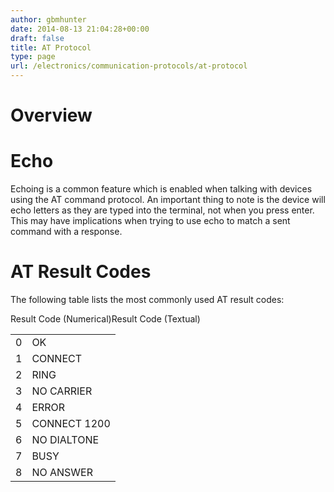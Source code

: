```yaml
---
author: gbmhunter
date: 2014-08-13 21:04:28+00:00
draft: false
title: AT Protocol
type: page
url: /electronics/communication-protocols/at-protocol
---
```


# Overview

# Echo

Echoing is a common feature which is enabled when talking with devices using the AT command protocol. An important thing to note is the device will echo letters as they are typed into the terminal, not when you press enter. This may have implications when trying to use echo to match a sent command with a response.

# AT Result Codes

The following table lists the most commonly used AT result codes:

<table ><tbody ><tr >Result Code (Numerical)Result Code (Textual)</tr><tr >
<td >0
</td>
<td >OK
</td></tr><tr >
<td >1
</td>
<td >CONNECT
</td></tr><tr >
<td >2
</td>
<td >RING
</td></tr><tr >
<td >3
</td>
<td >NO CARRIER
</td></tr><tr >
<td >4
</td>
<td >ERROR
</td></tr><tr >
<td >5
</td>
<td >CONNECT 1200
</td></tr><tr >
<td >6
</td>
<td >NO DIALTONE
</td></tr><tr >
<td >7
</td>
<td >BUSY
</td></tr><tr >
<td >8
</td>
<td >NO ANSWER
</td></tr></tbody></table>
